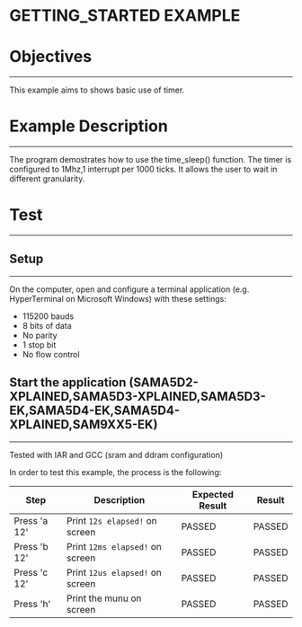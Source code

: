 GETTING_STARTED EXAMPLE
============

# Objectives
------------
This example aims to shows basic use of timer.

# Example Description
---------------------
The program demostrates how to use the time_sleep() function.
The timer is configured to 1Mhz,1 interrupt per 1000 ticks.
It allows the user to wait in different granularity.

# Test
------

## Setup
--------
On the computer, open and configure a terminal application
(e.g. HyperTerminal on Microsoft Windows) with these settings:
 - 115200 bauds
 - 8 bits of data
 - No parity
 - 1 stop bit
 - No flow control

## Start the application (SAMA5D2-XPLAINED,SAMA5D3-XPLAINED,SAMA5D3-EK,SAMA5D4-EK,SAMA5D4-XPLAINED,SAM9XX5-EK)
--------

Tested with IAR and GCC (sram and ddram configuration)

In order to test this example, the process is the following:

Step | Description | Expected Result | Result
-----|-------------|-----------------|-------
Press 'a 12'   | Print `12s elapsed!` on screen | PASSED | PASSED
Press 'b 12'   | Print `12ms elapsed!` on screen | PASSED | PASSED
Press 'c 12'   | Print `12us elapsed!` on screen | PASSED | PASSED
Press 'h'      | Print the munu on screen | PASSED | PASSED

